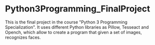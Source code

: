 # Python3Programming_FinalProject
This is the final project in the course "Python 3 Programming Specialization". It uses different Python libraries as Pillow, Tesseact and Opench, which allow to create a program that given a set of images, recognizes faces.
